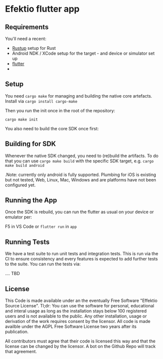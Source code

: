 # Efektio flutter app

## Requirements

You'll need a recent:
 - [Rustup](https://rustup.rs/) setup for Rust
 - Android NDK / XCode setup for the target - and device or simulator set up
 - [flutter](https://docs.flutter.dev/get-started/install)
 -

## Setup

You need `cargo make` for managing and building the native core artefacts. Install via
`cargo install cargo-make`

Then you run the init once in the root of the repository:

`cargo make init`

You also need to build the core SDK once first:

## Building for SDK

Whenever the native SDK changed, you need to (re)build the artifacts. To do that you can use `cargo make build` with the specific SDK target, e.g. `cargo make build android`

.Note: currently only android is fully supported. Plumbing for iOS is existing but not tested, Web, Linux, Mac, Windows and are platforms have not been configured yet.

## Running the App

Once the SDK is rebuild, you can run the flutter as usual on your device or emulator per:

F5 in VS Code or `flutter run` in `app`

## Running Tests

We have a test suite to run unit tests and integration tests. This is run via the CI to ensure consistency and every features is expected to add further tests to the suite. You can run the tests via:

.... TBD

## License

This Code is made available under an the eventually Free Software "Effektio Source License". Tl;dr: You can use the software for personal, educational and interal usage as long as the installation stays below 100 registered users and is not available to the public. Any other installation, usage or derivation of the work requires consent by the licensor. All code is made availble under the AGPL Free Software License two years after its publication.

All contributors must agree that their code is licensed this way and that the license can be changed by the licensor. A bot on the Github Repo will track that agreement.